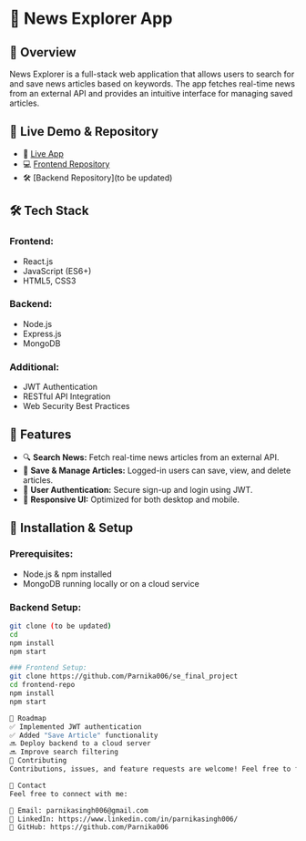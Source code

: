 # 📰 News Explorer App

## 🌟 Overview
News Explorer is a full-stack web application that allows users to search for and save news articles based on keywords. The app fetches real-time news from an external API and provides an intuitive interface for managing saved articles.

## 🔗 Live Demo & Repository
- 🚀 [Live App](https://parnika006.github.io/se_final_project/)
- 💻 [Frontend Repository](https://github.com/Parnika006/se_final_project)
- 🛠 [Backend Repository](to be updated)

## 🛠 Tech Stack
### Frontend:
- React.js
- JavaScript (ES6+)
- HTML5, CSS3

### Backend:
- Node.js
- Express.js
- MongoDB

### Additional:
- JWT Authentication
- RESTful API Integration
- Web Security Best Practices

## 🎯 Features
- 🔍 **Search News:** Fetch real-time news articles from an external API.
- 💾 **Save & Manage Articles:** Logged-in users can save, view, and delete articles.
- 🔐 **User Authentication:** Secure sign-up and login using JWT.
- 📱 **Responsive UI:** Optimized for both desktop and mobile.

## 🚀 Installation & Setup
### Prerequisites:
- Node.js & npm installed
- MongoDB running locally or on a cloud service

### Backend Setup:
```sh
git clone (to be updated)
cd 
npm install
npm start

### Frontend Setup:
git clone https://github.com/Parnika006/se_final_project
cd frontend-repo
npm install
npm start

📌 Roadmap
✅ Implemented JWT authentication
✅ Added "Save Article" functionality
🔜 Deploy backend to a cloud server
🔜 Improve search filtering
🤝 Contributing
Contributions, issues, and feature requests are welcome! Feel free to fork the repository and submit a pull request.

📩 Contact
Feel free to connect with me:

📧 Email: parnikasingh006@gmail.com
💼 LinkedIn: https://www.linkedin.com/in/parnikasingh006/
🔗 GitHub: https://github.com/Parnika006
